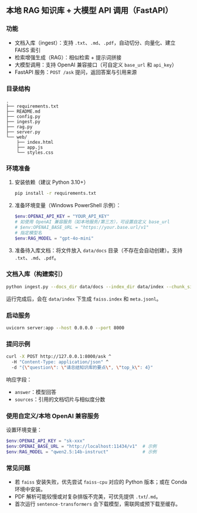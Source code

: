 ## 本地 RAG 知识库 + 大模型 API 调用（FastAPI）

### 功能

- 文档入库（ingest）：支持 `.txt`、`.md`、`.pdf`，自动切分、向量化、建立 FAISS 索引
- 检索增强生成（RAG）：相似检索 + 提示词拼接
- 大模型调用：支持 OpenAI 兼容接口（可自定义 `base_url` 和 `api_key`）
- FastAPI 服务：`POST /ask` 提问，返回答案与引用来源

### 目录结构

```
.
├── requirements.txt
├── README.md
├── config.py
├── ingest.py
├── rag.py
├── server.py
└── web/
    ├── index.html
    ├── app.js
    └── styles.css
```

### 环境准备

1) 安装依赖（建议 Python 3.10+）
   
   ```bash
   pip install -r requirements.txt
   ```

2) 准备环境变量（Windows PowerShell 示例）：
   
   ```powershell
   $env:OPENAI_API_KEY = "YOUR_API_KEY"
   # 如使用 OpenAI 兼容服务（如本地服务/第三方），可设置自定义 base_url
   # $env:OPENAI_BASE_URL = "https://your.base.url/v1"
   # 指定模型名
   $env:RAG_MODEL = "gpt-4o-mini"
   ```

3) 准备待入库文档：将文件放入 `data/docs` 目录（不存在会自动创建）。支持 `.txt`、`.md`、`.pdf`。

### 文档入库（构建索引）

```bash
python ingest.py --docs_dir data/docs --index_dir data/index --chunk_size 800 --chunk_overlap 120
```

运行完成后，会在 `data/index` 下生成 `faiss.index` 和 `meta.jsonl`。

### 启动服务

```bash
uvicorn server:app --host 0.0.0.0 --port 8000
```

### 提问示例

```bash
curl -X POST http://127.0.0.1:8000/ask ^
  -H "Content-Type: application/json" ^
  -d "{\"question\": \"请总结知识库的要点\", \"top_k\": 4}"
```

响应字段：

- `answer`：模型回答
- `sources`：引用的文档切片与相似度分数

### 使用自定义/本地 OpenAI 兼容服务

设置环境变量：

```powershell
$env:OPENAI_API_KEY = "sk-xxx"
$env:OPENAI_BASE_URL = "http://localhost:11434/v1"  # 示例
$env:RAG_MODEL = "qwen2.5:14b-instruct"             # 示例
```

### 常见问题

- 若 `faiss` 安装失败，优先尝试 `faiss-cpu` 对应的 Python 版本；或在 Conda 环境中安装。
- PDF 解析可能较慢或对复杂排版不完美，可优先提供 `.txt`/`.md`。
- 首次运行 `sentence-transformers` 会下载模型，需联网或预下载至缓存。
